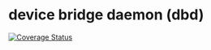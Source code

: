 # device bridge daemon (dbd)

[![Coverage Status](https://coveralls.io/repos/github/mihaipop11/dbd/badge.svg?branch=main)](https://coveralls.io/github/mihaipop11/dbd?branch=main)
